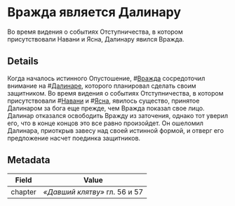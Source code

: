 # Вражда является Далинару
Во время видения о событиях Отступничества, в котором присутствовали Навани и Ясна, Далинару явился Вражда.

## Details
Когда началось истинного Опустошение, #[Вражда](characters/odium) сосредоточил внимание на #[Далинаре](characters/dalinar), которого планировал сделать своим защитником. Во время видения о событиях Отступничества, в котором присутствовали #[Навани](characters/navani) и #[Ясна](characters/jasnah), явилось существо, принятое Далинаром за бога еще прежде, чем Вражда показал свое лицо. Далинар отказался освободить Вражду из заточения, однако тот уверил его, что в конце концов это все равно произойдет. Он ошеломил Далинара, приоткрыв завесу над своей истинной формой, и отверг его предложение насчет поединка защитников.

## Metadata
| Field | Value |
| ----- | ----- |
| chapter | *«Давший клятву»* гл. 56 и 57 |
